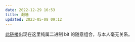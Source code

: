 ```yaml
---
date: 2022-12-29 16:53
title: 翻墙
updated: 2023-05-08 09:12
---
```


[此链接](https://一元机场.com)出现在这里纯属二进制 bit 的随意组合，与本人毫无关系。
